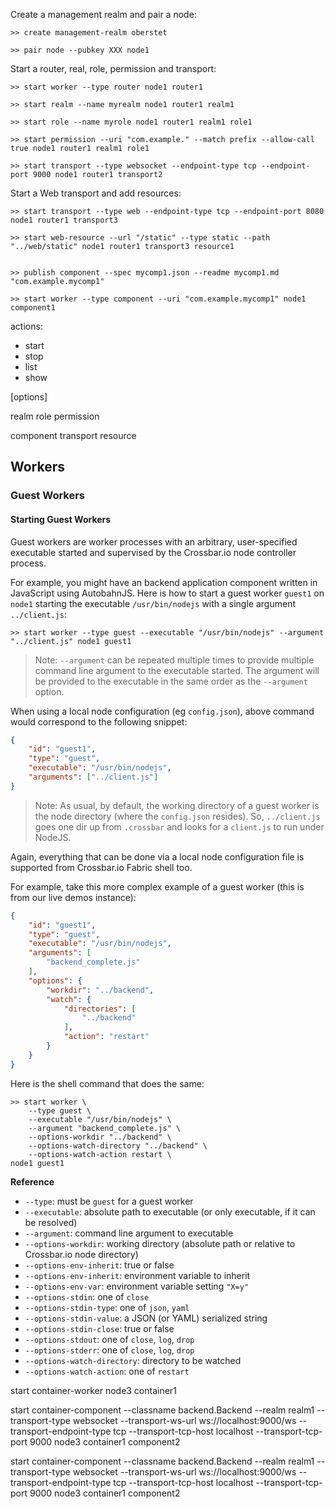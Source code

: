 
Create a management realm and pair a node:

    >> create management-realm oberstet

    >> pair node --pubkey XXX node1

Start a router, real, role, permission and transport:

    >> start worker --type router node1 router1

    >> start realm --name myrealm node1 router1 realm1

    >> start role --name myrole node1 router1 realm1 role1

    >> start permission --uri "com.example." --match prefix --allow-call true node1 router1 realm1 role1

    >> start transport --type websocket --endpoint-type tcp --endpoint-port 9000 node1 router1 transport2

Start a Web transport and add resources:

    >> start transport --type web --endpoint-type tcp --endpoint-port 8080 node1 router1 transport3

    >> start web-resource --url "/static" --type static --path "../web/static" node1 router1 transport3 resource1


    >> publish component --spec mycomp1.json --readme mycomp1.md "com.example.mycomp1"

    >> start worker --type component --uri "com.example.mycomp1" node1 component1


actions:

- start
- stop
- list
- show


<action> <resource-type> [options] <resource-path>




realm
role
permission


component
transport
resource





## Workers

### Guest Workers

#### Starting Guest Workers

Guest workers are worker processes with an arbitrary, user-specified executable started and supervised by the Crossbar.io node controller process.

For example, you might have an backend application component written in JavaScript using AutobahnJS. Here is how to start a guest worker `guest1` on `node1` starting the executable `/usr/bin/nodejs` with a single argument `../client.js`:

```console
>> start worker --type guest --executable "/usr/bin/nodejs" --argument "../client.js" node1 guest1
```

> Note: `--argument` can be repeated multiple times to provide multiple command line argument to the executable started. The argument will be provided to the executable in the same order as the `--argument` option.

When using a local node configuration (eg `config.json`), above command would correspond to the following snippet:

```json
{
    "id": "guest1",
    "type": "guest",
    "executable": "/usr/bin/nodejs",
    "arguments": ["../client.js"]
}
```

> Note: As usual, by default, the working directory of a guest worker is the node directory (where the `config.json` resides). So, `../client.js` goes one dir up from `.crossbar` and looks for a `client.js` to run under NodeJS.

Again, everything that can be done via a local node configuration file is supported from Crossbar.io Fabric shell too.

For example, take this more complex example of a guest worker (this is from our live demos instance):

```json
{
    "id": "guest1",
    "type": "guest",
    "executable": "/usr/bin/nodejs",
    "arguments": [
        "backend_complete.js"
    ],
    "options": {
        "workdir": "../backend",
        "watch": {
            "directories": [
                "../backend"
            ],
            "action": "restart"
        }
    }
}
```

Here is the shell command that does the same:

```console
>> start worker \
    --type guest \
    --executable "/usr/bin/nodejs" \
    --argument "backend_complete.js" \
    --options-workdir "../backend" \
    --options-watch-directory "../backend" \
    --options-watch-action restart \
node1 guest1
```

**Reference**

* `--type`: must be `guest` for a guest worker
* `--executable`: absolute path to executable (or only executable, if it can be resolved)
* `--argument`: command line argument to executable
* `--options-workdir`: working directory (absolute path or relative to Crossbar.io node directory)
* `--options-env-inherit`: true or false
* `--options-env-inherit`: environment variable to inherit
* `--options-env-var`: environment variable setting `"X=y"`
* `--options-stdin`: one of `close`
* `--options-stdin-type`: one of `json`, `yaml`
* `--options-stdin-value`: a JSON (or YAML) serialized string
* `--options-stdin-close`: true or false
* `--options-stdout`: one of `close`, `log`, `drop`
* `--options-stderr`: one of `close`, `log`, `drop`
* `--options-watch-directory`: directory to be watched
* `--options-watch-action`: one of `restart`




start container-worker node3 container1

start container-component
    --classname backend.Backend
    --realm realm1
    --transport-type websocket
    --transport-ws-url ws://localhost:9000/ws
    --transport-endpoint-type tcp
    --transport-tcp-host localhost
    --transport-tcp-port 9000
node3 container1 component2


start container-component --classname backend.Backend --realm realm1 --transport-type websocket --transport-ws-url ws://localhost:9000/ws --transport-endpoint-type tcp --transport-tcp-host localhost --transport-tcp-port 9000 node3 container1 component2

